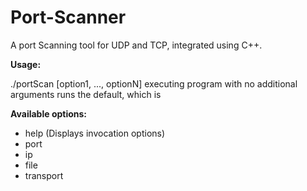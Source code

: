 # Port-Scanner
A port Scanning tool for UDP and TCP, integrated using C++.

**Usage:** 

./portScan [option1, ..., optionN] executing program with no additional arguments runs the default, which is

**Available options:**
* help (Displays invocation options)
* port <Ports to scan>
* ip <IP address to scan>
* file <filename containing IP addresses to scan>
* transport <TCP or UDP>

